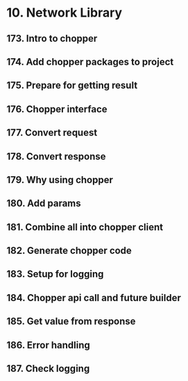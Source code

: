 # 10. Network Library

## 173. Intro to chopper
## 174. Add chopper packages to project
## 175. Prepare for getting result
## 176. Chopper interface
## 177. Convert request
## 178. Convert response
## 179. Why using chopper
## 180. Add params
## 181. Combine all into chopper client
## 182. Generate chopper code
## 183. Setup for logging
## 184. Chopper api call and future builder
## 185. Get value from response
## 186. Error handling
## 187. Check logging
